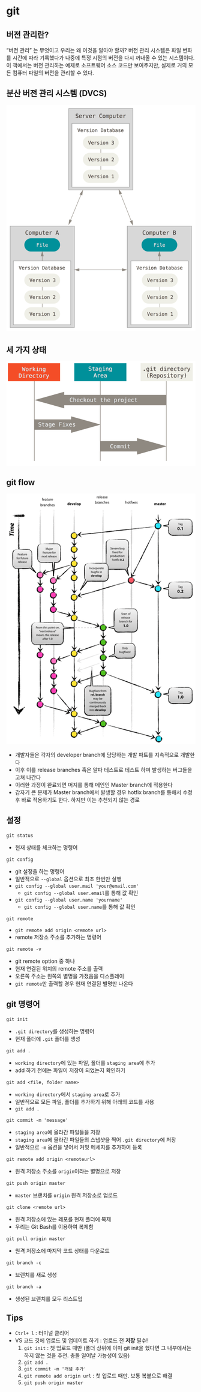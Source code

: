 # git

## 버전 관리란?
“버전 관리” 는 무엇이고 우리는 왜 이것을 알아야 할까? 버전 관리 시스템은 파일 변화를 시간에 따라 기록했다가 나중에 특정 시점의 버전을 다시 꺼내올 수 있는 시스템이다. 이 책에서는 버전 관리하는 예제로 소프트웨어 소스 코드만 보여주지만, 실제로 거의 모든 컴퓨터 파일의 버전을 관리할 수 있다.

## 분산 버전 관리 시스템 (DVCS)

![DVCS](./assets/distributed.png)


## 세 가지 상태

![areas](./assets/areas.png)


## git flow

![gitlab_flow](./assets/gitlab_flow.png)
- 개발자들은 각자의 developer branch에 담당하는 개발 파트를 지속적으로 개발한다
- 이후 이를 release branches 혹은 알파 테스트로 테스트 하며 발생하는 버그들을 고쳐 나간다
- 이러한 과정이 완료되면 머지를 통해 메인인 Master branch에 적용한다
- 갑자기 큰 문제가 Master branch에서 발생할 경우 hotfix branch를 통해서 수정 후 바로 적용하기도 한다. 하지만 이는 추천되지 않는 경로

## 설정
```shell
git status
```
- 현재 상태를 체크하는 명령어

```shell
git config
```
- git 설정을 하는 명령어
- 일반적으로 `--global` 옵션으로 최초 한번만 실행
- `git config --global user.mail 'your@email.com'`
    - `git config --global user.email`를 통해 값 확인
- `git config --global user.name 'yourname'`
    - `git config --global user.name`를 통해 값 확인

```shell
git remote
```
- `git remote add origin <remote url>`
- remote 저장소 주소를 추가하는 명령어

```shell
git remote -v
```
- git remote option 중 하나
- 현재 연결된 위치의 remote 주소를 출력
- 오른쪽 주소는 왼쪽의 별명을 가졌음을 디스플레이
- `git remote`만 출력할 경우 현재 연결된 별명만 나온다

##  git 명령어

```shell
git init
```
- `.git directory`를 생성하는 명령어
- 현재 폴더에 `.git` 폴더를 생성


```shell
git add .
```
- `working directory`에 있는 파일, 폴더를 `staging area`에 추가
- add 하기 전에는 파일이 저장이 되었는지 확인하기

```shell
git add <file, folder name>
```
- `working directory`에서 `staging area`로 추가
- 일반적으로 모든 파일, 폴더를 추가하기 위해 아래의 코드를 사용
- `git add .`


```shell
git commit -m 'message'
```

- `staging area`에 올라간 파일들을 저장
- `staging area`에 올라간 파일들의 스냅샷을 찍어 `.git directory`에 저장
- 일반적으로 `-m` 옵션을 넣어서 커밋 메세지를 추가하여 등록


```shell
git remote add origin <remoteurl>
```
- 원격 저장소 주소를 `origin`이라는 별명으로 저장


```shell
git push origin master
```
- `master` 브랜치를 `origin` 원격 저장소로 업로드

```shell
git clone <remote url>
```
- 원격 저장소에 있는 레포를 현재 폴더에 복제
- 우리는 Git Bash를 이용하여 복제함

```shell
git pull origin master
```
- 원격 저장소에 마지막 코드 상태를 다운로드

```shell
git branch -c
```
- 브랜치를 새로 생성

```shell
git branch -a
```
- 생성된 브랜치를 모두 리스트업

## Tips
- `Ctrl+ l` : 터미널 클리어
- VS 코드 깃에 업로드 및 업데이트 하기 : 업로드 전 **저장** 필수!
    1. `git init` : 첫 업로드 때만 (폴더 상위에 이미 git init을 했다면 그 내부에서는 하지 않는 것을 추천. 충돌 일어날 가능성이 있음)
    2. `git add .`
    3. `git commit -m '개념 추가'`
    4. `git remote add origin url` : 첫 업로드 때만. 보통 복붙으로 해결
    5. `git push origin master`

